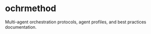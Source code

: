 # ochrmethod
Multi-agent orchestration protocols, agent profiles, and best practices documentation.
